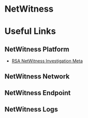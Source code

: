 # NetWitness
# Useful Links
## NetWitness Platform 
* [RSA NetWitness Investigation Meta](https://community.rsa.com/docs/DOC-107343)
## NetWitness Network
## NetWitness Endpoint
## NetWitness Logs
